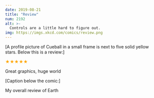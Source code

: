 ```yaml
---
date: 2019-08-21
title: "Review"
num: 2192
alt: >-
  Controls are a little hard to figure out.
img: https://imgs.xkcd.com/comics/review.png
---
```

[A profile picture of Cueball in a small frame is next to five solid yellow stars. Below this is a review:]

<span style="color:orange;">★★★★★</span>

Great graphics, huge world

[Caption below the comic:]

My overall review of Earth
